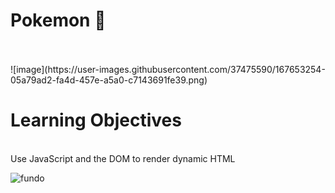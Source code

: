# Pokemon  :whale2:
<br>
<br>
![image](https://user-images.githubusercontent.com/37475590/167653254-05a79ad2-fa4d-457e-a5a0-c7143691fe39.png)

<br>
<h1> Learning Objectives</h1> <br>
Use JavaScript and the DOM to render dynamic HTML


![fundo](https://user-images.githubusercontent.com/37475590/167654478-59950ed1-29f8-4eb3-81fe-6463ba490518.jpg)

